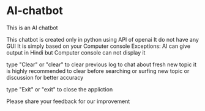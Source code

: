 # AI-chatbot
This is an AI chatbot 

This chatbot is created only in python using API of openai
It do not have any GUI
It is simply based on your Computer console
Exceptions: AI can give output in Hindi but Computer console can not display it

type "Clear" or "clear" to clear previous log to chat about fresh new topic 
it is highly recommended to clear before searching or surfing new topic or discussion for better accuracy

type "Exit" or "exit" to close the appliction

Please share your feedback for our improvement
